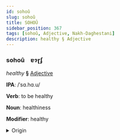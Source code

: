 ```yaml
---
id: sohoû
slug: sohoû
title: SOHOÛ
sidebar_position: 367
tags: [sohoû, Adjective, Nakh-Daghestani]
description: healthy § Adjective
---
```


### sohoû&emsp;<span kind="abugida">ɐɂɽʄ</span>

*healthy* **§** [Adjective](../../tags/Adjective)

**IPA**: /ˈsɑ.hɑ.u/

**Verb**: to be healthy

**Noun**: healthiness

**Modifier**: healthy

<details>
    <summary>Origin</summary>
    Avar сахав saxaw [saχaw]<br/>
    <em>Nakh-Daghestani Language Family</em>
</details>